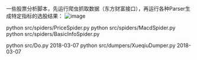 一些股票分析脚本，先运行爬虫抓取数据（东方财富接口），再运行各种Parser生成特定指标的选股结果：
![image](https://github.com/woojean/StockParser/blob/master/imgs/report.png)


python src/spiders/PriceSpider.py
python src/spiders/MacdSpider.py
python src/spiders/BasicInfoSpider.py

python src/Do.py 2018-03-07
python src/dumpers/XueqiuDumper.py 2018-03-07


